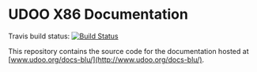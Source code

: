 # UDOO X86 Documentation

Travis build status: [![Build Status](https://travis-ci.org/UDOOboard/X86-Docs.svg?branch=master)](https://travis-ci.org/UDOOboard/Blu-Docs)

This repository contains the source code for the documentation hosted at [www.udoo.org/docs-blu/](http://www.udoo.org/docs-blu/).
